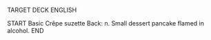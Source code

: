 TARGET DECK
ENGLISH

START
Basic
Crêpe suzette
Back: n. Small dessert pancake flamed in alcohol.
END
